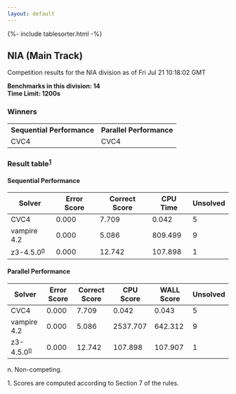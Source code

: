 ```yaml
---
layout: default
---
```

{%- include tablesorter.html -%}

##  NIA (Main Track)

Competition results for the NIA division as of Fri Jul 21 10:18:02 GMT

**Benchmarks in this division: 14**
<br/>
**Time Limit: 1200s**


### Winners
<table>
<tr>
<th class="center">Sequential Performance</th>
<th class="center">Parallel Performance</th>
</tr>
<tr class="center">
<td>CVC4</td>
<td>CVC4</td>
</tr>
</table>

### Result table<sup><a href="#fn1">1</a></sup>


#### Sequential Performance
<table id="sequential" class="result sorted">
<thead>
<tr>
<th class="center">Solver</th>
<th class="center">Error Score</th>
<th class="center">Correct Score</th>
<th class="center">CPU Time</th>
<th class="center">Unsolved</th>
</tr>
</thead>
<tr>
<td>CVC4</td>
<td class="right">0.000</td>
<td class="right">7.709</td>
<td class="right">0.042</td>
<td class="right">5</td>
</tr>
<tr>
<td>vampire 4.2</td>
<td class="right">0.000</td>
<td class="right">5.086</td>
<td class="right">809.499</td>
<td class="right">9</td>
</tr>
<tr>
<td>z3-4.5.0<SUP><a href="#fn">n</a></SUP>
</td>
<td class="right">0.000</td>
<td class="right">12.742</td>
<td class="right">107.898</td>
<td class="right">1</td>
</tr>
</table>

#### Parallel Performance
<table id="parallel" class="result sorted">
<thead>
<tr>
<th class="center">Solver</th>
<th class="center">Error Score</th>
<th class="center">Correct Score</th>
<th class="center">CPU Score</th>
<th class="center">WALL Score</th>
<th class="center">Unsolved</th>
</tr>
</thead>
<tr>
<td>CVC4</td>
<td class="right">0.000</td>
<td class="right">7.709</td>
<td class="right">0.042</td>
<td class="right">0.043</td>
<td class="right">5</td>
</tr>
<tr>
<td>vampire 4.2</td>
<td class="right">0.000</td>
<td class="right">5.086</td>
<td class="right">2537.707</td>
<td class="right">642.312</td>
<td class="right">9</td>
</tr>
<tr>
<td>z3-4.5.0<SUP><a href="#fn">n</a></SUP>
</td>
<td class="right">0.000</td>
<td class="right">12.742</td>
<td class="right">107.898</td>
<td class="right">107.907</td>
<td class="right">1</td>
</tr>
</table>
<span id="fn"> n. Non-competing.</span>

<span id="fn1"> 1. Scores are computed according to Section 7 of the rules.</span>


